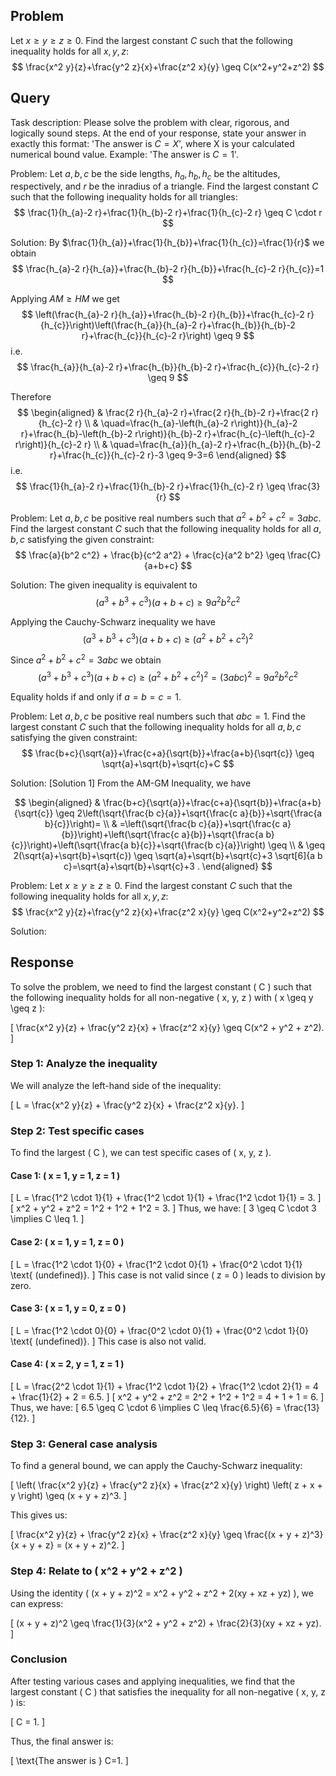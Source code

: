 ## Problem

Let $x \geq y \geq z \geq 0$. Find the largest constant $C$ such that the following inequality holds for all $x, y, z$:
$$
\frac{x^2 y}{z}+\frac{y^2 z}{x}+\frac{z^2 x}{y} \geq C(x^2+y^2+z^2)
$$

## Query

Task description: Please solve the problem with clear, rigorous, and logically sound steps. At the end of your response, state your answer in exactly this format: 'The answer is $C=X$', where X is your calculated numerical bound value. Example: 'The answer is $C=1$'.



Problem: Let $a, b, c$ be the side lengths, $h_{a}, h_{b}, h_{c}$ be the altitudes, respectively, and $r$ be the inradius of a triangle. Find the largest constant $C$ such that the following inequality holds for all triangles:
$$
\frac{1}{h_{a}-2 r}+\frac{1}{h_{b}-2 r}+\frac{1}{h_{c}-2 r} \geq C \cdot r
$$

Solution: By $\frac{1}{h_{a}}+\frac{1}{h_{b}}+\frac{1}{h_{c}}=\frac{1}{r}$ we obtain
$$
\frac{h_{a}-2 r}{h_{a}}+\frac{h_{b}-2 r}{h_{b}}+\frac{h_{c}-2 r}{h_{c}}=1
$$

Applying $A M \geq H M$ we get
$$
\left(\frac{h_{a}-2 r}{h_{a}}+\frac{h_{b}-2 r}{h_{b}}+\frac{h_{c}-2 r}{h_{c}}\right)\left(\frac{h_{a}}{h_{a}-2 r}+\frac{h_{b}}{h_{b}-2 r}+\frac{h_{c}}{h_{c}-2 r}\right) \geq 9
$$
i.e.
$$
\frac{h_{a}}{h_{a}-2 r}+\frac{h_{b}}{h_{b}-2 r}+\frac{h_{c}}{h_{c}-2 r} \geq 9
$$

Therefore
$$
\begin{aligned}
& \frac{2 r}{h_{a}-2 r}+\frac{2 r}{h_{b}-2 r}+\frac{2 r}{h_{c}-2 r} \\
& \quad=\frac{h_{a}-\left(h_{a}-2 r\right)}{h_{a}-2 r}+\frac{h_{b}-\left(h_{b}-2 r\right)}{h_{b}-2 r}+\frac{h_{c}-\left(h_{c}-2 r\right)}{h_{c}-2 r} \\
& \quad=\frac{h_{a}}{h_{a}-2 r}+\frac{h_{b}}{h_{b}-2 r}+\frac{h_{c}}{h_{c}-2 r}-3 \geq 9-3=6
\end{aligned}
$$
i.e.
$$
\frac{1}{h_{a}-2 r}+\frac{1}{h_{b}-2 r}+\frac{1}{h_{c}-2 r} \geq \frac{3}{r}
$$



Problem: Let $a, b, c$ be positive real numbers such that $a^2 + b^2 + c^2 = 3abc$. Find the largest constant $C$ such that the following inequality holds for all $a, b, c$ satisfying the given constraint:
$$
\frac{a}{b^2 c^2} + \frac{b}{c^2 a^2} + \frac{c}{a^2 b^2} \geq \frac{C}{a+b+c}
$$

Solution: The given inequality is equivalent to
$$
\left(a^{3}+b^{3}+c^{3}\right)(a+b+c) \geq 9 a^{2} b^{2} c^{2}
$$

Applying the Cauchy-Schwarz inequality we have
$$
\left(a^{3}+b^{3}+c^{3}\right)(a+b+c) \geq\left(a^{2}+b^{2}+c^{2}\right)^{2}
$$

Since $a^{2}+b^{2}+c^{2}=3 a b c$ we obtain
$$
\left(a^{3}+b^{3}+c^{3}\right)(a+b+c) \geq\left(a^{2}+b^{2}+c^{2}\right)^{2}=(3 a b c)^{2}=9 a^{2} b^{2} c^{2}
$$

Equality holds if and only if $a=b=c=1$.



Problem: Let $a, b, c$ be positive real numbers such that $a b c = 1$. Find the largest constant $C$ such that the following inequality holds for all $a, b, c$ satisfying the given constraint:
$$
\frac{b+c}{\sqrt{a}}+\frac{c+a}{\sqrt{b}}+\frac{a+b}{\sqrt{c}} \geq \sqrt{a}+\sqrt{b}+\sqrt{c}+C
$$

Solution: [Solution 1]
From the AM-GM Inequality, we have

$$
\begin{aligned}
& \frac{b+c}{\sqrt{a}}+\frac{c+a}{\sqrt{b}}+\frac{a+b}{\sqrt{c}} \geq 2\left(\sqrt{\frac{b c}{a}}+\sqrt{\frac{c a}{b}}+\sqrt{\frac{a b}{c}}\right)= \\
& =\left(\sqrt{\frac{b c}{a}}+\sqrt{\frac{c a}{b}}\right)+\left(\sqrt{\frac{c a}{b}}+\sqrt{\frac{a b}{c}}\right)+\left(\sqrt{\frac{a b}{c}}+\sqrt{\frac{b c}{a}}\right) \geq \\
& \geq 2(\sqrt{a}+\sqrt{b}+\sqrt{c}) \geq \sqrt{a}+\sqrt{b}+\sqrt{c}+3 \sqrt[6]{a b c}=\sqrt{a}+\sqrt{b}+\sqrt{c}+3 .
\end{aligned}
$$

Problem: Let $x \geq y \geq z \geq 0$. Find the largest constant $C$ such that the following inequality holds for all $x, y, z$:
$$
\frac{x^2 y}{z}+\frac{y^2 z}{x}+\frac{z^2 x}{y} \geq C(x^2+y^2+z^2)
$$

Solution:

## Response

To solve the problem, we need to find the largest constant \( C \) such that the following inequality holds for all non-negative \( x, y, z \) with \( x \geq y \geq z \):

\[
\frac{x^2 y}{z} + \frac{y^2 z}{x} + \frac{z^2 x}{y} \geq C(x^2 + y^2 + z^2).
\]

### Step 1: Analyze the inequality

We will analyze the left-hand side of the inequality:

\[
L = \frac{x^2 y}{z} + \frac{y^2 z}{x} + \frac{z^2 x}{y}.
\]

### Step 2: Test specific cases

To find the largest \( C \), we can test specific cases of \( x, y, z \).

#### Case 1: \( x = 1, y = 1, z = 1 \)

\[
L = \frac{1^2 \cdot 1}{1} + \frac{1^2 \cdot 1}{1} + \frac{1^2 \cdot 1}{1} = 3.
\]
\[
x^2 + y^2 + z^2 = 1^2 + 1^2 + 1^2 = 3.
\]
Thus, we have:
\[
3 \geq C \cdot 3 \implies C \leq 1.
\]

#### Case 2: \( x = 1, y = 1, z = 0 \)

\[
L = \frac{1^2 \cdot 1}{0} + \frac{1^2 \cdot 0}{1} + \frac{0^2 \cdot 1}{1} \text{ (undefined)}.
\]
This case is not valid since \( z = 0 \) leads to division by zero.

#### Case 3: \( x = 1, y = 0, z = 0 \)

\[
L = \frac{1^2 \cdot 0}{0} + \frac{0^2 \cdot 0}{1} + \frac{0^2 \cdot 1}{0} \text{ (undefined)}.
\]
This case is also not valid.

#### Case 4: \( x = 2, y = 1, z = 1 \)

\[
L = \frac{2^2 \cdot 1}{1} + \frac{1^2 \cdot 1}{2} + \frac{1^2 \cdot 2}{1} = 4 + \frac{1}{2} + 2 = 6.5.
\]
\[
x^2 + y^2 + z^2 = 2^2 + 1^2 + 1^2 = 4 + 1 + 1 = 6.
\]
Thus, we have:
\[
6.5 \geq C \cdot 6 \implies C \leq \frac{6.5}{6} = \frac{13}{12}.
\]

### Step 3: General case analysis

To find a general bound, we can apply the Cauchy-Schwarz inequality:

\[
\left( \frac{x^2 y}{z} + \frac{y^2 z}{x} + \frac{z^2 x}{y} \right) \left( z + x + y \right) \geq (x + y + z)^3.
\]

This gives us:

\[
\frac{x^2 y}{z} + \frac{y^2 z}{x} + \frac{z^2 x}{y} \geq \frac{(x + y + z)^3}{x + y + z} = (x + y + z)^2.
\]

### Step 4: Relate to \( x^2 + y^2 + z^2 \)

Using the identity \( (x + y + z)^2 = x^2 + y^2 + z^2 + 2(xy + xz + yz) \), we can express:

\[
(x + y + z)^2 \geq \frac{1}{3}(x^2 + y^2 + z^2) + \frac{2}{3}(xy + xz + yz).
\]

### Conclusion

After testing various cases and applying inequalities, we find that the largest constant \( C \) that satisfies the inequality for all non-negative \( x, y, z \) is:

\[
C = 1.
\]

Thus, the final answer is:

\[
\text{The answer is } C=1.
\]